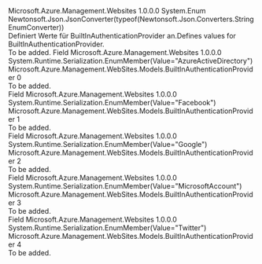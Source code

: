 <Type Name="BuiltInAuthenticationProvider" FullName="Microsoft.Azure.Management.WebSites.Models.BuiltInAuthenticationProvider">
  <TypeSignature Language="C#" Value="public enum BuiltInAuthenticationProvider" />
  <TypeSignature Language="ILAsm" Value=".class public auto ansi sealed BuiltInAuthenticationProvider extends System.Enum" />
  <TypeSignature Language="DocId" Value="T:Microsoft.Azure.Management.WebSites.Models.BuiltInAuthenticationProvider" />
  <TypeSignature Language="VB.NET" Value="Public Enum BuiltInAuthenticationProvider" />
  <TypeSignature Language="F#" Value="type BuiltInAuthenticationProvider = " />
  <AssemblyInfo>
    <AssemblyName>Microsoft.Azure.Management.Websites</AssemblyName>
    <AssemblyVersion>1.0.0.0</AssemblyVersion>
  </AssemblyInfo>
  <Base>
    <BaseTypeName>System.Enum</BaseTypeName>
  </Base>
  <Attributes>
    <Attribute>
      <AttributeName>Newtonsoft.Json.JsonConverter(typeof(Newtonsoft.Json.Converters.StringEnumConverter))</AttributeName>
    </Attribute>
  </Attributes>
  <Docs>
    <summary>
            <span data-ttu-id="f7dde-101">Definiert Werte für BuiltInAuthenticationProvider an.</span><span class="sxs-lookup"><span data-stu-id="f7dde-101">Defines values for BuiltInAuthenticationProvider.</span></span>
            </summary>
    <remarks>To be added.</remarks>
  </Docs>
  <Members>
    <Member MemberName="AzureActiveDirectory">
      <MemberSignature Language="C#" Value="AzureActiveDirectory" />
      <MemberSignature Language="ILAsm" Value=".field public static literal valuetype Microsoft.Azure.Management.WebSites.Models.BuiltInAuthenticationProvider AzureActiveDirectory = int32(0)" />
      <MemberSignature Language="DocId" Value="F:Microsoft.Azure.Management.WebSites.Models.BuiltInAuthenticationProvider.AzureActiveDirectory" />
      <MemberSignature Language="VB.NET" Value="AzureActiveDirectory" />
      <MemberSignature Language="F#" Value="AzureActiveDirectory = 0" Usage="Microsoft.Azure.Management.WebSites.Models.BuiltInAuthenticationProvider.AzureActiveDirectory" />
      <MemberType>Field</MemberType>
      <AssemblyInfo>
        <AssemblyName>Microsoft.Azure.Management.Websites</AssemblyName>
        <AssemblyVersion>1.0.0.0</AssemblyVersion>
      </AssemblyInfo>
      <Attributes>
        <Attribute>
          <AttributeName>System.Runtime.Serialization.EnumMember(Value="AzureActiveDirectory")</AttributeName>
        </Attribute>
      </Attributes>
      <ReturnValue>
        <ReturnType>Microsoft.Azure.Management.WebSites.Models.BuiltInAuthenticationProvider</ReturnType>
      </ReturnValue>
      <MemberValue>0</MemberValue>
      <Docs>
        <summary>To be added.</summary>
      </Docs>
    </Member>
    <Member MemberName="Facebook">
      <MemberSignature Language="C#" Value="Facebook" />
      <MemberSignature Language="ILAsm" Value=".field public static literal valuetype Microsoft.Azure.Management.WebSites.Models.BuiltInAuthenticationProvider Facebook = int32(1)" />
      <MemberSignature Language="DocId" Value="F:Microsoft.Azure.Management.WebSites.Models.BuiltInAuthenticationProvider.Facebook" />
      <MemberSignature Language="VB.NET" Value="Facebook" />
      <MemberSignature Language="F#" Value="Facebook = 1" Usage="Microsoft.Azure.Management.WebSites.Models.BuiltInAuthenticationProvider.Facebook" />
      <MemberType>Field</MemberType>
      <AssemblyInfo>
        <AssemblyName>Microsoft.Azure.Management.Websites</AssemblyName>
        <AssemblyVersion>1.0.0.0</AssemblyVersion>
      </AssemblyInfo>
      <Attributes>
        <Attribute>
          <AttributeName>System.Runtime.Serialization.EnumMember(Value="Facebook")</AttributeName>
        </Attribute>
      </Attributes>
      <ReturnValue>
        <ReturnType>Microsoft.Azure.Management.WebSites.Models.BuiltInAuthenticationProvider</ReturnType>
      </ReturnValue>
      <MemberValue>1</MemberValue>
      <Docs>
        <summary>To be added.</summary>
      </Docs>
    </Member>
    <Member MemberName="Google">
      <MemberSignature Language="C#" Value="Google" />
      <MemberSignature Language="ILAsm" Value=".field public static literal valuetype Microsoft.Azure.Management.WebSites.Models.BuiltInAuthenticationProvider Google = int32(2)" />
      <MemberSignature Language="DocId" Value="F:Microsoft.Azure.Management.WebSites.Models.BuiltInAuthenticationProvider.Google" />
      <MemberSignature Language="VB.NET" Value="Google" />
      <MemberSignature Language="F#" Value="Google = 2" Usage="Microsoft.Azure.Management.WebSites.Models.BuiltInAuthenticationProvider.Google" />
      <MemberType>Field</MemberType>
      <AssemblyInfo>
        <AssemblyName>Microsoft.Azure.Management.Websites</AssemblyName>
        <AssemblyVersion>1.0.0.0</AssemblyVersion>
      </AssemblyInfo>
      <Attributes>
        <Attribute>
          <AttributeName>System.Runtime.Serialization.EnumMember(Value="Google")</AttributeName>
        </Attribute>
      </Attributes>
      <ReturnValue>
        <ReturnType>Microsoft.Azure.Management.WebSites.Models.BuiltInAuthenticationProvider</ReturnType>
      </ReturnValue>
      <MemberValue>2</MemberValue>
      <Docs>
        <summary>To be added.</summary>
      </Docs>
    </Member>
    <Member MemberName="MicrosoftAccount">
      <MemberSignature Language="C#" Value="MicrosoftAccount" />
      <MemberSignature Language="ILAsm" Value=".field public static literal valuetype Microsoft.Azure.Management.WebSites.Models.BuiltInAuthenticationProvider MicrosoftAccount = int32(3)" />
      <MemberSignature Language="DocId" Value="F:Microsoft.Azure.Management.WebSites.Models.BuiltInAuthenticationProvider.MicrosoftAccount" />
      <MemberSignature Language="VB.NET" Value="MicrosoftAccount" />
      <MemberSignature Language="F#" Value="MicrosoftAccount = 3" Usage="Microsoft.Azure.Management.WebSites.Models.BuiltInAuthenticationProvider.MicrosoftAccount" />
      <MemberType>Field</MemberType>
      <AssemblyInfo>
        <AssemblyName>Microsoft.Azure.Management.Websites</AssemblyName>
        <AssemblyVersion>1.0.0.0</AssemblyVersion>
      </AssemblyInfo>
      <Attributes>
        <Attribute>
          <AttributeName>System.Runtime.Serialization.EnumMember(Value="MicrosoftAccount")</AttributeName>
        </Attribute>
      </Attributes>
      <ReturnValue>
        <ReturnType>Microsoft.Azure.Management.WebSites.Models.BuiltInAuthenticationProvider</ReturnType>
      </ReturnValue>
      <MemberValue>3</MemberValue>
      <Docs>
        <summary>To be added.</summary>
      </Docs>
    </Member>
    <Member MemberName="Twitter">
      <MemberSignature Language="C#" Value="Twitter" />
      <MemberSignature Language="ILAsm" Value=".field public static literal valuetype Microsoft.Azure.Management.WebSites.Models.BuiltInAuthenticationProvider Twitter = int32(4)" />
      <MemberSignature Language="DocId" Value="F:Microsoft.Azure.Management.WebSites.Models.BuiltInAuthenticationProvider.Twitter" />
      <MemberSignature Language="VB.NET" Value="Twitter" />
      <MemberSignature Language="F#" Value="Twitter = 4" Usage="Microsoft.Azure.Management.WebSites.Models.BuiltInAuthenticationProvider.Twitter" />
      <MemberType>Field</MemberType>
      <AssemblyInfo>
        <AssemblyName>Microsoft.Azure.Management.Websites</AssemblyName>
        <AssemblyVersion>1.0.0.0</AssemblyVersion>
      </AssemblyInfo>
      <Attributes>
        <Attribute>
          <AttributeName>System.Runtime.Serialization.EnumMember(Value="Twitter")</AttributeName>
        </Attribute>
      </Attributes>
      <ReturnValue>
        <ReturnType>Microsoft.Azure.Management.WebSites.Models.BuiltInAuthenticationProvider</ReturnType>
      </ReturnValue>
      <MemberValue>4</MemberValue>
      <Docs>
        <summary>To be added.</summary>
      </Docs>
    </Member>
  </Members>
</Type>